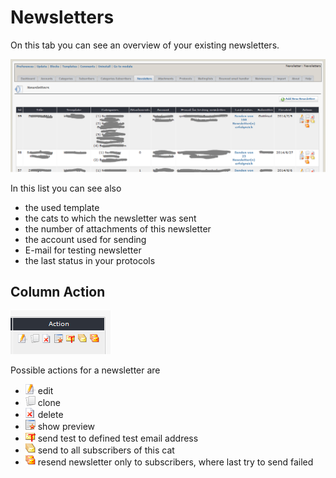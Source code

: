 # Newsletters

On this tab you can see an overview of your existing newsletters. 

![](../.gitbook/assets/newsletter1_en.PNG)

In this list you can see also

* the used template     
* the cats to which the newsletter was sent
* the number of attachments of this newsletter
* the account used for sending
* E-mail for testing newsletter
* the last status in your protocols

## Column Action

![](../.gitbook/assets/newsletter2_en.PNG)

Possible actions for a newsletter are

* ![](../.gitbook/assets/xn_edit.png) edit
* ![](../.gitbook/assets/xn_clone.png) clone
* ![](../.gitbook/assets/xn_delete.png) delete
* ![](../.gitbook/assets/xn_preview.png) show preview
* ![](../.gitbook/assets/xn_sendtest.png) send test to defined test email address
* ![](../.gitbook/assets/xn_send.png) send to all subscribers of this cat
* ![](../.gitbook/assets/xn_resend.png) resend newsletter only to subscribers, where last try to send failed

